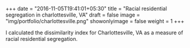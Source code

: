 +++
date = "2016-11-05T19:41:01+05:30"
title = "Racial residential segregation in charlottesville, VA"
draft = false
image = "img/portfolio/charlottesville.png"
showonlyimage = false
weight = 1
+++

I calculated the dissimilarity index for Charlottesville, VA as a measure of racial residential segregation.
<!--more-->

